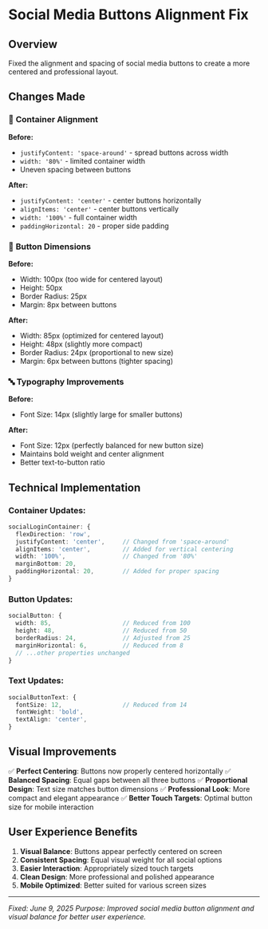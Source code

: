 # Social Media Buttons Alignment Fix

## Overview
Fixed the alignment and spacing of social media buttons to create a more centered and professional layout.

## Changes Made

### 🎯 **Container Alignment**

**Before:**
- `justifyContent: 'space-around'` - spread buttons across width
- `width: '80%'` - limited container width
- Uneven spacing between buttons

**After:**
- `justifyContent: 'center'` - center buttons horizontally
- `alignItems: 'center'` - center buttons vertically
- `width: '100%'` - full container width
- `paddingHorizontal: 20` - proper side padding

### 📐 **Button Dimensions**

**Before:**
- Width: 100px (too wide for centered layout)
- Height: 50px
- Border Radius: 25px
- Margin: 8px between buttons

**After:**
- Width: 85px (optimized for centered layout)
- Height: 48px (slightly more compact)
- Border Radius: 24px (proportional to new size)
- Margin: 6px between buttons (tighter spacing)

### 🔤 **Typography Improvements**

**Before:**
- Font Size: 14px (slightly large for smaller buttons)

**After:**
- Font Size: 12px (perfectly balanced for new button size)
- Maintains bold weight and center alignment
- Better text-to-button ratio

## Technical Implementation

### Container Updates:
```typescript
socialLoginContainer: {
  flexDirection: 'row',
  justifyContent: 'center',     // Changed from 'space-around'
  alignItems: 'center',         // Added for vertical centering
  width: '100%',                // Changed from '80%'
  marginBottom: 20,
  paddingHorizontal: 20,        // Added for proper spacing
}
```

### Button Updates:
```typescript
socialButton: {
  width: 85,                    // Reduced from 100
  height: 48,                   // Reduced from 50
  borderRadius: 24,             // Adjusted from 25
  marginHorizontal: 6,          // Reduced from 8
  // ...other properties unchanged
}
```

### Text Updates:
```typescript
socialButtonText: {
  fontSize: 12,                 // Reduced from 14
  fontWeight: 'bold',
  textAlign: 'center',
}
```

## Visual Improvements

✅ **Perfect Centering**: Buttons now properly centered horizontally
✅ **Balanced Spacing**: Equal gaps between all three buttons
✅ **Proportional Design**: Text size matches button dimensions
✅ **Professional Look**: More compact and elegant appearance
✅ **Better Touch Targets**: Optimal button size for mobile interaction

## User Experience Benefits

1. **Visual Balance**: Buttons appear perfectly centered on screen
2. **Consistent Spacing**: Equal visual weight for all social options
3. **Easier Interaction**: Appropriately sized touch targets
4. **Clean Design**: More professional and polished appearance
5. **Mobile Optimized**: Better suited for various screen sizes

---
*Fixed: June 9, 2025*
*Purpose: Improved social media button alignment and visual balance for better user experience.*
